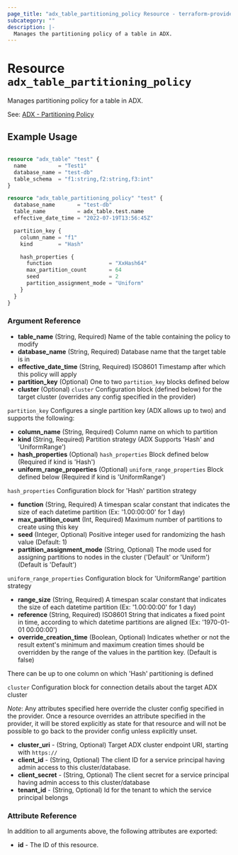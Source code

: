 ```yaml
---
page_title: "adx_table_partitioning_policy Resource - terraform-provider-adx"
subcategory: ""
description: |-
  Manages the partitioning policy of a table in ADX.
---
```


# Resource `adx_table_partitioning_policy`

Manages partitioning policy for a table in ADX.

See: [ADX - Partitioning Policy](https://docs.microsoft.com/en-us/azure/data-explorer/kusto/management/partitioningpolicy)

## Example Usage

```terraform

resource "adx_table" "test" {
  name          = "Test1"
  database_name = "test-db"
  table_schema  = "f1:string,f2:string,f3:int"
}

resource "adx_table_partitioning_policy" "test" {
  database_name       = "test-db"
  table_name          = adx_table.test.name
  effective_date_time = "2022-07-19T13:56:45Z"

  partition_key {
    column_name = "f1"
    kind        = "Hash"

    hash_properties {
      function                  = "XxHash64"
      max_partition_count       = 64
      seed                      = 2
      partition_assignment_mode = "Uniform"
    }
  }
}

```

### Argument Reference

- **table_name** (String, Required) Name of the table containing the policy to modify
- **database_name** (String, Required) Database name that the target table is in
- **effective_date_time** (String, Required) ISO8601 Timestamp after which this policy will apply
- **partition_key** (Optional) One to two `partition_key` blocks defined below
- **cluster** (Optional) `cluster` Configuration block (defined below) for the target cluster (overrides any config specified in the provider)

`partition_key` Configures a single partition key (ADX allows up to two) and supports the following:

- **column_name** (String, Required) Column name on which to partition
- **kind** (String, Required) Partition strategy (ADX Supports 'Hash' and 'UniformRange')
- **hash_properties** (Optional) `hash_properties` Block defined below (Required if kind is 'Hash')
- **uniform_range_properties** (Optional) `uniform_range_properties` Block defined below (Required if kind is 'UniformRange')

`hash_properties` Configuration block for 'Hash' partition strategy

- **function** (String, Required) A timespan scalar constant that indicates the size of each datetime partition (Ex: '1.00:00:00' for 1 day)
- **max_partition_count** (Int, Required) Maximum number of partitions to create using this key
- **seed** (Integer, Optional) Positive integer used for randomizing the hash value (Default: 1)
- **partition_assignment_mode** (String, Optional) The mode used for assigning partitions to nodes in the cluster ('Default' or 'Uniform') (Default is 'Default')

`uniform_range_properties` Configuration block for 'UniformRange' partition strategy

- **range_size** (String, Required) A timespan scalar constant that indicates the size of each datetime partition (Ex: '1.00:00:00' for 1 day)
- **reference** (String, Required) ISO8601 String that indicates a fixed point in time, according to which datetime partitions are aligned (Ex: '1970-01-01 00:00:00')
- **override_creation_time** (Boolean, Optional) Indicates whether or not the result extent's minimum and maximum creation times should be overridden by the range of the values in the partition key. (Default is false)

There can be up to one column on which 'Hash' partitioning is defined

`cluster` Configuration block for connection details about the target ADX cluster 

*Note*: Any attributes specified here override the cluster config specified in the provider. Once a resource overrides an attribute specified in the provider, it will be stored explicitly as state for that resource and will not be possible to go back to the provider config unless explicitly unset.

- **cluster_uri** - (String, Optional) Target ADX cluster endpoint URI, starting with `https://`
- **client_id** - (String, Optional) The client ID for a service principal having admin access to this cluster/database.
- **client_secret** - (String, Optional) The client secret for a service principal having admin access to this cluster/database
- **tenant_id** - (String, Optional) Id for the tenant to which the service principal belongs

### Attribute Reference

In addition to all arguments above, the following attributes are exported:

- **id** - The ID of this resource.
